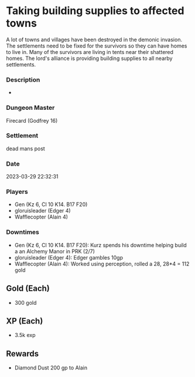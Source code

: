 # Taking building supplies to affected towns
A lot of towns and villages have been destroyed in the demonic invasion. The settlements need to be fixed for the survivors so they can have homes to live in. Many of the survivors are living in tents near their shattered homes. The lord's alliance is providing building supplies to all nearby settlements.
### Description
-
### Dungeon Master
Firecard (Godfrey 16)
### Settlement
dead mans post
### Date
2023-03-29 22:32:31
### Players
* Gen (Kz 6, Cl 10 K14. B17 F20)
* gloruisleader (Edger 4)
* Wafflecopter (Alain 4)
### Downtimes
* Gen (Kz 6, Cl 10 K14. B17 F20): Kurz spends his downtime helping build a an Alchemy Manor in PRK (2/7)
* gloruisleader (Edger 4): Edger gambles 10gp
* Wafflecopter (Alain 4): Worked using perception, rolled a 28, 28*4 = 112 gold
## Gold (Each)
* 300 gold
## XP (Each)
* 3.5k exp
## Rewards
* Diamond Dust 200 gp to Alain